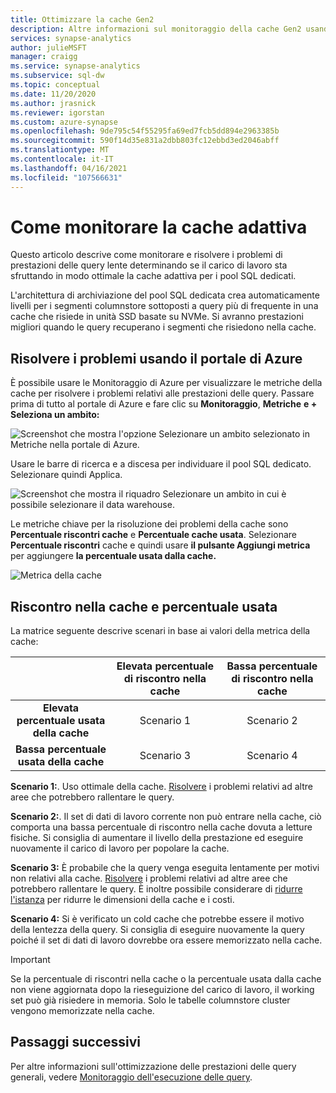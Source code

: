 ```yaml
---
title: Ottimizzare la cache Gen2
description: Altre informazioni sul monitoraggio della cache Gen2 usando il portale di Azure.
services: synapse-analytics
author: julieMSFT
manager: craigg
ms.service: synapse-analytics
ms.subservice: sql-dw
ms.topic: conceptual
ms.date: 11/20/2020
ms.author: jrasnick
ms.reviewer: igorstan
ms.custom: azure-synapse
ms.openlocfilehash: 9de795c54f55295fa69ed7fcb5dd894e2963385b
ms.sourcegitcommit: 590f14d35e831a2dbb803fc12ebbd3ed2046abff
ms.translationtype: MT
ms.contentlocale: it-IT
ms.lasthandoff: 04/16/2021
ms.locfileid: "107566631"
---
```

# <a name="how-to-monitor-the-adaptive-cache"></a>Come monitorare la cache adattiva

Questo articolo descrive come monitorare e risolvere i problemi di prestazioni delle query lente determinando se il carico di lavoro sta sfruttando in modo ottimale la cache adattiva per i pool SQL dedicati.

L'architettura di archiviazione del pool SQL dedicata crea automaticamente livelli per i segmenti columnstore sottoposti a query più di frequente in una cache che risiede in unità SSD basate su NVMe. Si avranno prestazioni migliori quando le query recuperano i segmenti che risiedono nella cache.
 
## <a name="troubleshoot-using-the-azure-portal"></a>Risolvere i problemi usando il portale di Azure

È possibile usare le Monitoraggio di Azure per visualizzare le metriche della cache per risolvere i problemi relativi alle prestazioni delle query. Passare prima di tutto al portale di Azure e fare clic su **Monitoraggio**, **Metriche** **e + Seleziona un ambito:**

![Screenshot che mostra l'opzione Selezionare un ambito selezionato in Metriche nella portale di Azure.](./media/sql-data-warehouse-how-to-monitor-cache/cache-0.png)

Usare le barre di ricerca e a discesa per individuare il pool SQL dedicato. Selezionare quindi Applica.

![Screenshot che mostra il riquadro Selezionare un ambito in cui è possibile selezionare il data warehouse.](./media/sql-data-warehouse-how-to-monitor-cache/cache-1.png)

Le metriche chiave per la risoluzione dei problemi della cache sono **Percentuale riscontri cache** e **Percentuale cache usata**. Selezionare **Percentuale riscontri** cache e quindi usare **il pulsante Aggiungi metrica** per aggiungere **la percentuale usata dalla cache.** 

![Metrica della cache](./media/sql-data-warehouse-how-to-monitor-cache/cache-2.png)

## <a name="cache-hit-and-used-percentage"></a>Riscontro nella cache e percentuale usata

La matrice seguente descrive scenari in base ai valori della metrica della cache:

|                                | **Elevata percentuale di riscontro nella cache** | **Bassa percentuale di riscontro nella cache** |
| :----------------------------: | :---------------------------: | :--------------------------: |
| **Elevata percentuale usata della cache** |          Scenario 1           |          Scenario 2          |
| **Bassa percentuale usata della cache**  |          Scenario 3           |          Scenario 4          |

**Scenario 1:**. Uso ottimale della cache. [Risolvere](sql-data-warehouse-manage-monitor.md) i problemi relativi ad altre aree che potrebbero rallentare le query.

**Scenario 2:**. Il set di dati di lavoro corrente non può entrare nella cache, ciò comporta una bassa percentuale di riscontro nella cache dovuta a letture fisiche. Si consiglia di aumentare il livello della prestazione ed eseguire nuovamente il carico di lavoro per popolare la cache.

**Scenario 3:** È probabile che la query venga eseguita lentamente per motivi non relativi alla cache. [Risolvere](sql-data-warehouse-manage-monitor.md) i problemi relativi ad altre aree che potrebbero rallentare le query. È inoltre possibile considerare di [ridurre l'istanza](sql-data-warehouse-manage-monitor.md) per ridurre le dimensioni della cache e i costi. 

**Scenario 4:** Si è verificato un cold cache che potrebbe essere il motivo della lentezza della query. Si consiglia di eseguire nuovamente la query poiché il set di dati di lavoro dovrebbe ora essere memorizzato nella cache. 

> [!IMPORTANT]
> Se la percentuale di riscontri nella cache o la percentuale usata dalla cache non viene aggiornata dopo la rieseguizione del carico di lavoro, il working set può già risiedere in memoria. Solo le tabelle columnstore cluster vengono memorizzate nella cache.

## <a name="next-steps"></a>Passaggi successivi
Per altre informazioni sull'ottimizzazione delle prestazioni delle query generali, vedere [Monitoraggio dell'esecuzione delle query](sql-data-warehouse-manage-monitor.md#monitor-query-execution).
